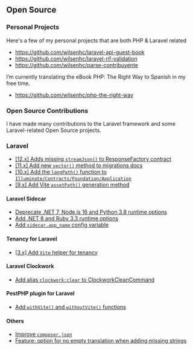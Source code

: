 ## Open Source

### Personal Projects

Here's a few of my personal projects that are both PHP & Laravel related
- https://github.com/wilsenhc/laravel-api-guest-book
- https://github.com/wilsenhc/laravel-rif-validation
- https://github.com/wilsenhc/parse-contribuyente

I’m currently translating the eBook PHP: The Right Way to Spanish in my free time.
- https://github.com/wilsenhc/php-the-right-way

### Open Source Contributions

I have made many contributions to the Laravel framework and some Laravel-related Open Source projects.

### Laravel
- [[12.x] Adds missing `streamJson()` to ResponseFactory contract](https://github.com/laravel/framework/pull/51544)
- [[11.x] Add new `vector()` method to migrations docs](https://github.com/laravel/docs/pull/10007)
- [[10.x] Add the `langPath()` function to `Illuminate/Contracts/Foundation/Application`](https://github.com/laravel/framework/pull/40932)
- [[9.x] Add Vite `assetPath()` generation method](https://github.com/laravel/framework/pull/44037)

#### Laravel Sidecar
- [Deprecate .NET 7, Node.js 16 and Python 3.8 runtime options](https://github.com/aarondfrancis/sidecar/pull/146)
- [Add .NET 8 and Ruby 3.3 runtime options](https://github.com/aarondfrancis/sidecar/pull/145)
- [Add `sidecar.app_name` config variable](https://github.com/aarondfrancis/sidecar/pull/83)

#### Tenancy for Laravel
- [[3.x] Add `Vite` helper for tenancy](https://github.com/archtechx/tenancy/pull/956)

#### Laravel Clockwork
- [Add alias `clockwork:clear` to ClockworkCleanCommand](https://github.com/itsgoingd/clockwork/pull/688)

#### PestPHP plugin for Laravel
- [Add `withVite()` and `withoutVite()` functions](https://github.com/pestphp/pest-plugin-laravel/pull/34)

#### Others
- [Improve `composer.json`](https://github.com/alexjustesen/speedtest-tracker/pull/1746)
- [Feature: option for no empty translation when adding missing strings](https://github.com/Spittal/vue-i18n-extract/pull/165)

